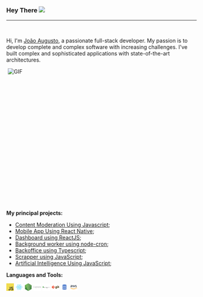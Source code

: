 ### Hey There <img src="https://media.giphy.com/media/hvRJCLFzcasrR4ia7z/giphy.gif" width="25px">

<hr />
<br />

Hi, I'm [João Augusto](https://joaoaugusto.vercel.app/), a passionate full-stack developer. My passion is to develop complete and complex software with increasing challenges. I've built complex and sophisticated applications with state-of-the-art architectures.

  <img align="right" alt="GIF" src="https://icodebreakers.org/blog/wp-content/uploads/2017/12/logo-maker-1.gif" width="500" height="374.36" />
  
**My principal projects:**
  
- [Content Moderation Using Javascript](https://github.com/LostTechSoftware/bk_moderation);
- [Mobile App Using React Native](https://github.com/LostTechSoftware/mb_clients);
- [Dashboard using ReactJS](https://github.com/LostTechSoftware/fe_partners_dashboard);
- [Background worker using node-cron](https://github.com/LostTechSoftware/bk_jobs);
- [Backoffice using Typescript](https://github.com/LostTechSoftware/bk_backoffice);
- [Scrapper using JavaScript](https://github.com/LostTechSoftware/bk_scrapping);
- [Artificial Intelligence Using JavaScript](https://github.com/LostTechSoftware/bk_ai);

**Languages and Tools:**

<code><img height="20" src="https://raw.githubusercontent.com/github/explore/80688e429a7d4ef2fca1e82350fe8e3517d3494d/topics/javascript/javascript.png"></code>
<code><img height="20" src="https://raw.githubusercontent.com/github/explore/80688e429a7d4ef2fca1e82350fe8e3517d3494d/topics/react/react.png"></code>
<code><img height="20" src="https://raw.githubusercontent.com/github/explore/80688e429a7d4ef2fca1e82350fe8e3517d3494d/topics/nodejs/nodejs.png"></code>
<code><img height="20" src="https://raw.githubusercontent.com/github/explore/80688e429a7d4ef2fca1e82350fe8e3517d3494d/topics/express/express.png"></code>
<code><img height="20" src="https://raw.githubusercontent.com/github/explore/80688e429a7d4ef2fca1e82350fe8e3517d3494d/topics/mongodb/mongodb.png"></code>
<code><img height="20" src="https://raw.githubusercontent.com/github/explore/80688e429a7d4ef2fca1e82350fe8e3517d3494d/topics/git/git.png"></code>
<code><img height="20" src="https://raw.githubusercontent.com/github/explore/80688e429a7d4ef2fca1e82350fe8e3517d3494d/topics/sql/sql.png"></code>
<code><img height="20" src="https://raw.githubusercontent.com/github/explore/80688e429a7d4ef2fca1e82350fe8e3517d3494d/topics/aws/aws.png"></code>
